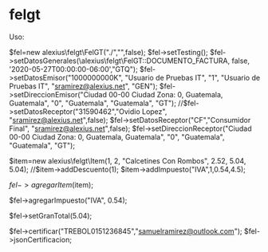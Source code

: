 # felgt

Uso:

$fel=new alexius\felgt\FelGT("./","",false);
$fel->setTesting();
$fel->setDatosGenerales(\alexius\felgt\FelGT::DOCUMENTO_FACTURA, false, '2020-05-27T00:00:00-06:00',"GTQ");
$fel->setDatosEmisor("1000000000K", "Usuario de Pruebas IT", "1", "Usuario de Pruebas IT", 
        "sramirez@alexius.net", "GEN");
$fel->setDireccionEmisor("Ciudad 00-00 Ciudad Zona: 0, Guatemala, Guatemala", 
        "0", "Guatemala", "Guatemala", "GT");
//$fel->setDatosReceptor("31590462","Ovidio Lopez", "sramirez@alexius.net",false);
$fel->setDatosReceptor("CF","Consumidor Final", "sramirez@alexius.net",false);
$fel->setDireccionReceptor("Ciudad 00-00 Ciudad Zona: 0, Guatemala, Guatemala", 
        "0", "Guatemala", "Guatemala", "GT");

$item=new alexius\felgt\Item(1, 2, "Calcetines Con Rombos", 2.52, 5.04, 5.04);
//$item->addDescuento(1);
$item->addImpuesto("IVA",1,0.54,4.5);

$fel->agregarItem($item);

$fel->agregarImpuesto("IVA", 0.54);

$fel->setGranTotal(5.04);

$fel->certificar("TREBOL0151236845","samuelramirez@outlook.com");
$fel->jsonCertificacion;
